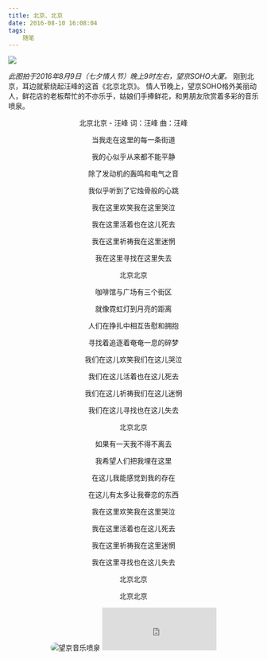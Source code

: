 ```yaml
---
title: 北京、北京
date: 2016-08-10 16:08:04
tags:
	随笔
---
```

<img src="http://ob9qd20l4.bkt.clouddn.com/wangjing2.jpg" class="full-image" />

*此图拍于2016年8月9日（七夕情人节）晚上9时左右，望京SOHO大厦。*
刚到北京，耳边就萦绕起汪峰的这首《北京北京》。
情人节晚上，望京SOHO格外美丽动人，鲜花店的老板帮忙的不亦乐乎，姑娘们手捧鲜花，和男朋友欣赏着多彩的音乐喷泉。

<!--more-->

<center>

北京北京 - 汪峰
词：汪峰
曲：汪峰

当我走在这里的每一条街道

我的心似乎从来都不能平静

除了发动机的轰鸣和电气之音

我似乎听到了它烛骨般的心跳

我在这里欢笑我在这里哭泣

我在这里活着也在这儿死去

我在这里祈祷我在这里迷惘

我在这里寻找在这里失去

北京北京

咖啡馆与广场有三个街区

就像霓虹灯到月亮的距离

人们在挣扎中相互告慰和拥抱

寻找着追逐着奄奄一息的碎梦

我们在这儿欢笑我们在这儿哭泣

我们在这儿活着也在这儿死去

我们在这儿祈祷我们在这儿迷惘

我们在这儿寻找也在这儿失去

北京北京

如果有一天我不得不离去

我希望人们把我埋在这里

在这儿我能感觉到我的存在

在这儿有太多让我眷恋的东西

我在这里欢笑我在这里哭泣

我在这里活着也在这儿死去

我在这里祈祷我在这里迷惘

我在这里寻找也在这儿失去

北京北京

北京北京

<img style="border-radius:30px" src=http://ob9qd20l4.bkt.clouddn.com/QQ%E6%88%AA%E5%9B%BE20160830175207.jpg alt="望京音乐喷泉">

<iframe frameborder="no" border="0" marginwidth="0" marginheight="0" width=230 height=86 src="http://music.163.com/outchain/player?type=2&id=27946618&auto=1&height=66"></iframe>

</center>